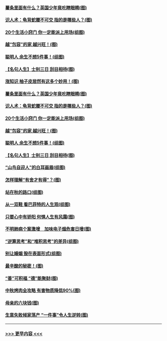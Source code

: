 #### [薯条里面有什么？英国少年竟吃瞎眼睛(图)](../pages/p8/907381.md?t=09170301) 
#### [识人术：龟背蛇腰不可交 指的是哪些人？(图)](../pages/p8/907503.md?t=09170301) 
#### [20个生活小窍门 你一定能派上用场(组图)](../pages/p8/907510.md?t=09170301) 
#### [越“包容”的家 越兴旺！(图)](../pages/p8/907328.md?t=09170301) 
#### [聪明人 余生不想5件事！(组图)](../pages/p8/907364.md?t=09170301) 
#### [【名句人生】士别三日 刮目相待(图)](../pages/p8/906988.md?t=09170301) 
#### [涨知识 柚子皮居然有这多个妙用！(图)](../pages/p8/907425.md?t=09170301) 
#### [薯条里面有什么？英国少年竟吃瞎眼睛(图)](../pages/p8/907381.md?t=09170301) 
#### [识人术：龟背蛇腰不可交 指的是哪些人？(图)](../pages/p8/907503.md?t=09170301) 
#### [20个生活小窍门 你一定能派上用场(组图)](../pages/p8/907510.md?t=09170301) 
#### [越“包容”的家 越兴旺！(图)](../pages/p8/907328.md?t=09170301) 
#### [聪明人 余生不想5件事！(组图)](../pages/p8/907364.md?t=09170301) 
#### [【名句人生】士别三日 刮目相待(图)](../pages/p8/906988.md?t=09170301) 
#### [“山鸟自迎人”的白耳画眉(组图)](../pages/p8/907332.md?t=09170301) 
#### [怎样理解“有舍才有得”？(图)](../pages/p8/906872.md?t=09170301) 
#### [站在秋的路口(组图)](../pages/p8/906914.md?t=09170301) 
#### [从一双鞋 看巴菲特的人生观(组图)](../pages/p8/907311.md?t=09170301) 
#### [只要心中有骄阳 何惧人生有风霜(图)](../pages/p8/907320.md?t=09170301) 
#### [不明肺病个案激增　加味电子烟危害日增(图)](../pages/p8/907307.md?t=09170301) 
#### [“逆算思考”和“堆积思考”的差异(组图)](../pages/p8/907229.md?t=09170301) 
#### [别让婚姻 毁在表面形式(组图)](../pages/p8/907118.md?t=09170301) 
#### [最辛酸的秘密！(图)](../pages/p8/906327.md?t=09170301) 
#### [“善”可积福 “德”能聚财(图)](../pages/p8/906906.md?t=09170301) 
#### [中秋烤肉全攻略 有害物质降低90%(图)](../pages/p8/907227.md?t=09170301) 
#### [母亲的六块钱(图)](../pages/p8/907107.md?t=09170301) 
#### [生意失败倾家荡产 “一件事”令人生逆转(图)](../pages/p8/907101.md?t=09170301) 

----
#### [ >>> 更早内容 <<< ](../indexes/p8-earlier.md)
